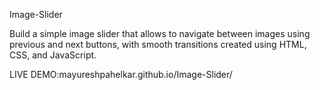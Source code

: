 Image-Slider

Build a simple image slider that allows to navigate between images using previous and next buttons, with smooth transitions created using HTML, CSS, and JavaScript.

LIVE DEMO:mayureshpahelkar.github.io/Image-Slider/
